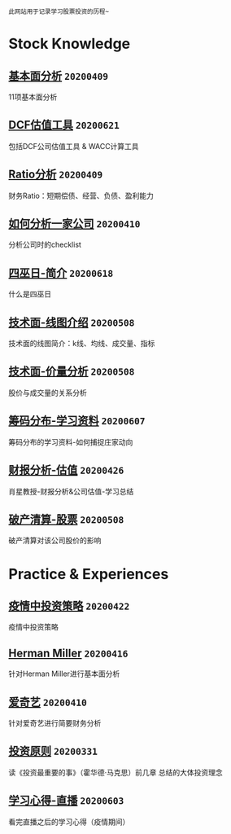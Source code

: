 `此网站用于记录学习股票投资的历程~`

# Stock Knowledge

[基本面分析](./基本面分析.md) `20200409`
---
11项基本面分析

[DCF估值工具](./DCF估值.md) `20200621`
---
包括DCF公司估值工具 & WACC计算工具

[Ratio分析](./Ratio.pdf) `20200409`
---
财务Ratio：短期偿债、经营、负债、盈利能力

[如何分析一家公司](./info.md) `20200410`
---
分析公司时的checklist

[四巫日-简介](./四巫日.md) `20200618`
---
什么是四巫日

[技术面-线图介绍](./tech1.md) `20200508`
---
技术面的线图简介：k线、均线、成交量、指标

[技术面-价量分析](./tech2.md) `20200508`
---
股价与成交量的关系分析


[筹码分布-学习资料](./筹码分布.md) `20200607`
---
筹码分布的学习资料-如何捕捉庄家动向


[财报分析-估值](./financial.md) `20200426`
---
肖星教授-财报分析&公司估值-学习总结


[破产清算-股票](./bankr.md) `20200508`
---
破产清算对该公司股价的影响

# Practice & Experiences

[疫情中投资策略](./strategy.md) `20200422`
---
疫情中投资策略

[Herman Miller](./HM.md) `20200416`
---
针对Herman Miller进行基本面分析

[爱奇艺](./iqiyi.md) `20200410`
---
针对爱奇艺进行简要财务分析

[投资原则](./20200331.md) `20200331`
---
读《投资最重要的事》（霍华德·马克思）前几章 总结的大体投资理念

[学习心得-直播](./直播.md) `20200603`
---
看完直播之后的学习心得（疫情期间）

